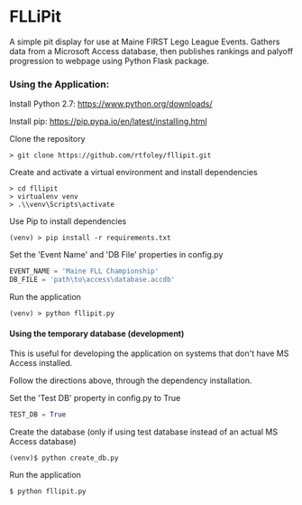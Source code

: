 # FLLiPit
A simple pit display for use at Maine FIRST Lego League Events.
Gathers data from a Microsoft Access database, then publishes rankings and palyoff progression to webpage using Python Flask package.

### Using the Application:
Install Python 2.7: https://www.python.org/downloads/

Install pip: https://pip.pypa.io/en/latest/installing.html

Clone the repository
```text
> git clone https://github.com/rtfoley/fllipit.git
```

Create and activate a virtual environment and install dependencies
```text
> cd fllipit
> virtualenv venv
> .\\venv\Scripts\activate
```

Use Pip to install dependencies
```text
(venv) > pip install -r requirements.txt
```

Set the 'Event Name' and 'DB File' properties in config.py
```python
EVENT_NAME = 'Maine FLL Championship'
DB_FILE = 'path\to\access\database.accdb'
```

Run the application
```text
(venv) > python fllipit.py
```

#### Using the temporary database (development)
This is useful for developing the application on systems that don't have MS Access installed.

Follow the directions above, through the dependency installation.

Set the 'Test DB' property in config.py to True
```python
TEST_DB = True
```

Create the database (only if using test database instead of an actual MS Access database)
```text
(venv)$ python create_db.py
```

Run the application
```text
$ python fllipit.py
```

